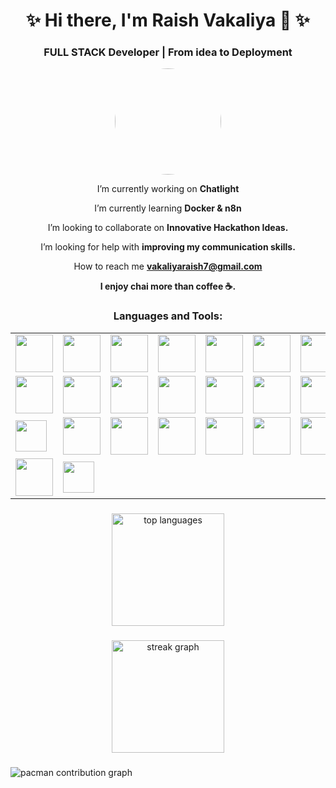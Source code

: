 <h1 align="center">
  ✨ Hi there, I'm Raish Vakaliya 👋 ✨
</h1>

<!-- <p align="center">
  <img src="https://readme-typing-svg.herokuapp.com?font=Fira+Code&weight=500&size=24&pause=1000&color=00C9A7&center=true&vCenter=true&width=435&lines=Software+Developer;Open+Source+Enthusiast;Lifelong+Learner;Tech+Explorer" alt="Typing SVG" />
</p> -->

<h3 align="center">FULL STACK Developer | From idea to Deployment</h3>

<div align="center">
  <img src="https://pbs.twimg.com/profile_images/1911300982194962433/BoalmN03_200x200.jpg" 
     height="170" 
     style="border-radius: 50%;" />
</div>

<div align="center">

I’m currently working on **Chatlight**

I’m currently learning **Docker & n8n**

I’m looking to collaborate on **Innovative Hackathon Ideas.**

I’m looking for help with **improving my communication skills.**

How to reach me **vakaliyaraish7@gmail.com**

**I enjoy chai more than coffee ☕.**
</div>

<h3 align="center">Languages and Tools:</h3>
<div align="center">

| | | | | | | |
|---|---|---|---|---|---|---|
| <img src="https://skillicons.dev/icons?i=html" height="60" /> | <img src="https://skillicons.dev/icons?i=css" height="60" /> | <img src="https://skillicons.dev/icons?i=js" height="60" /> | <img src="https://skillicons.dev/icons?i=ts" height="60" /> | <img src="https://skillicons.dev/icons?i=c" height="60" /> | <img src="https://skillicons.dev/icons?i=cpp" height="60" /> | <img src="https://skillicons.dev/icons?i=py" height="60" /> |
| <img src="https://skillicons.dev/icons?i=react" height="60" /> | <img src="https://skillicons.dev/icons?i=vite" height="60" /> | <img src="https://skillicons.dev/icons?i=nodejs" height="60" /> | <img src="https://skillicons.dev/icons?i=express" height="60" /> | <img src="https://skillicons.dev/icons?i=electron" height="60" /> | <img src="https://skillicons.dev/icons?i=tailwind" height="60" /> | <img src="https://skillicons.dev/icons?i=git" height="60" /> |
| <img src="https://pbs.twimg.com/profile_images/1886599096636694528/0Y8VYt94_400x400.png" height="50" /> | <img src="https://skillicons.dev/icons?i=mongodb" height="60" /> | <img src="https://skillicons.dev/icons?i=supabase" height="60" /> | <img src="https://skillicons.dev/icons?i=netlify" height="60" /> | <img src="https://skillicons.dev/icons?i=vercel" height="60" /> | <img src="https://skillicons.dev/icons?i=github" height="60" /> | <img src="https://skillicons.dev/icons?i=postman" height="60" /> |
| <img src="https://avatars.githubusercontent.com/u/49538330?s=280&v=4" height="60" /> | <img src="https://resend.com/static/brand/resend-icon-black.svg" height="50" /> |  |  |  |  |  |

</div>

###

<div align="center">
  <img align="center" src="https://github-readme-stats.vercel.app/api/top-langs?username=raishvakaliya&show_icons=true&layout=compact&theme=dracula&locale=en&border_radius=5&hide_border=true&order=3" height="180" alt="top languages" />
</div>

###

<div align="center">
  <img src="https://streak-stats.demolab.com?user=RaishVakaliya&locale=en&mode=daily&theme=dracula&hide_border=true&border_radius=5&order=3" height="180" alt="streak graph"  />
</div>

###

<picture>
<!--   <source media="(prefers-color-scheme: dark)" srcset="https://raw.githubusercontent.com/RaishVakaliya/RaishVakaliya/output/pacman-contribution-graph-dark.svg"> -->
  <img alt="pacman contribution graph" src="https://raw.githubusercontent.com/RaishVakaliya/RaishVakaliya/output/pacman-contribution-graph.svg">
</picture>

###
